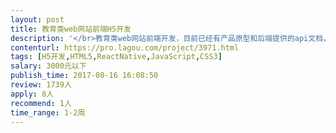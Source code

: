 ```yaml
---                
layout: post       
title: 教育类web网站前端H5开发           
description: '</br>教育类web网站前端开发，目前已经有产品原型和后端提供的api文档，需要做UI设计＋前端开发</br>两套前端：</br>一套pc风格的，另外一套是app风格的</br>技术这块：</br>vue框架</br>'     
contenturl: https://pro.lagou.com/project/3971.html      
tags: [H5开发,HTML5,ReactNative,JavaScript,CSS3]            
salary: 3000元以下          
publish_time: 2017-08-16 16:08:50         
review: 1739人                   
apply: 8人                   
recommend: 1人                   
time_range: 1-2周              
---                 
```

